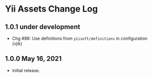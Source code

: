 # Yii Assets Change Log

## 1.0.1 under development

- Chg #86: Use definitions from `yiisoft/definitions` in configuration (vjik)

## 1.0.0 May 16, 2021

- Initial release.
